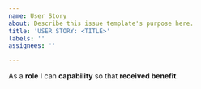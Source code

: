 ```yaml
---
name: User Story
about: Describe this issue template's purpose here.
title: 'USER STORY: <TITLE>'
labels: ''
assignees: ''

---
```


As a **role** I can **capability** so that **received benefit**.
